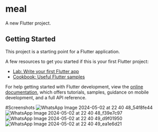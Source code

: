 # meal

A new Flutter project.

## Getting Started

This project is a starting point for a Flutter application.

A few resources to get you started if this is your first Flutter project:

- [Lab: Write your first Flutter app](https://docs.flutter.dev/get-started/codelab)
- [Cookbook: Useful Flutter samples](https://docs.flutter.dev/cookbook)

For help getting started with Flutter development, view the
[online documentation](https://docs.flutter.dev/), which offers tutorials,
samples, guidance on mobile development, and a full API reference.

#Screenshots
![WhatsApp Image 2024-05-02 at 22 40 48_54f8fe44](https://github.com/harsh13exe/meal/assets/139917598/9ce066f0-ca83-48f3-871e-8852464f5abe)
![WhatsApp Image 2024-05-02 at 22 40 48_f39e7c97](https://github.com/harsh13exe/meal/assets/139917598/80bd12c6-ff70-4b56-8f0c-fde7c84f5595)
![WhatsApp Image 2024-05-02 at 22 40 49_d9f01950](https://github.com/harsh13exe/meal/assets/139917598/f6d36fb0-c172-403c-bb09-8de1d17c071a)
![WhatsApp Image 2024-05-02 at 22 40 49_ea1e6d21](https://github.com/harsh13exe/meal/assets/139917598/33a4591f-3c98-41b5-9e56-8719b118c6f6)
